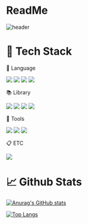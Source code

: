 # ReadMe
![header](https://capsule-render.vercel.app/api?type=waving&color=timeGradient&height=300&section=header&text=Welcome%20to%20my%20Github)


# :wrench: Tech Stack
:speech_balloon: Language

<img src="https://img.shields.io/badge/Python-3776AB?style=flat-square&logo=Python&logoColor=white"/> <img src="https://img.shields.io/badge/R-276DC3?style=flat-square&logo=R&logoColor=white"/> <img src="https://img.shields.io/badge/SQL-D9411E?style=flat-square&logo=SQL&logoColor=white"/> <img src="https://img.shields.io/badge/SAS-003168?style=flat-square&logo=SAS&logoColor=white"/> 

:books: Library

<img src="https://img.shields.io/badge/Pytorch-EE4C2C?style=flat-square&logo=Pytorch&logoColor=white"/> <img src="https://img.shields.io/badge/TensorFlow-FF6F00?style=flat-square&logo=TensorFlow&logoColor=white"/> <img src="https://img.shields.io/badge/pandas-150458?style=flat-square&logo=pandas&logoColor=white"/> <img src="https://img.shields.io/badge/numpy-013243?style=flat-square&logo=numpy&logoColor=white"/>

:hammer: Tools

<img src="https://img.shields.io/badge/GoogleColab-F9AB00?style=flat-square&logo=GoogleColab&logoColor=white"/> <img src="https://img.shields.io/badge/Jupyter-F37626?style=flat-square&logo=Jupyter&logoColor=white"/> <img src="https://img.shields.io/badge/Rstudio-75AADB?style=flat-square&logo=rstudioide&logoColor=white"/>

:clipboard: ETC

<img src="https://img.shields.io/badge/DBeaver-382923?style=flat-square&logo=DBeaver&logoColor=white"/>

<br/>

# :chart_with_upwards_trend: Github Stats

[![Anurag's GitHub stats](https://github-readme-stats.vercel.app/api?username=Sonhyeong-oh)](https://github.com/anuraghazra/github-readme-stats)

[![Top Langs](https://github-readme-stats.vercel.app/api/top-langs/?username=Sonhyeong-oh)](https://github.com/anuraghazra/github-readme-stats)


